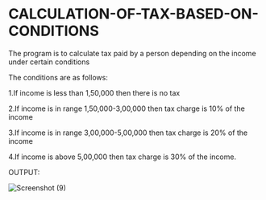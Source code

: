# CALCULATION-OF-TAX-BASED-ON-CONDITIONS
The program is to calculate tax paid by a person depending on the income under certain conditions

The conditions are as follows:

1.If income is less than 1,50,000 then there is no tax

2.If income is in range 1,50,000-3,00,000 then tax charge is 10% of the income

3.If income is in range 3,00,000-5,00,000 then tax charge is 20% of the income

4.If income is above 5,00,000 then tax charge is 30% of the income.

OUTPUT:

![Screenshot (9)](https://user-images.githubusercontent.com/119129522/213611354-7a9e4c5f-c65c-49e3-976a-98f0799833a3.png)

